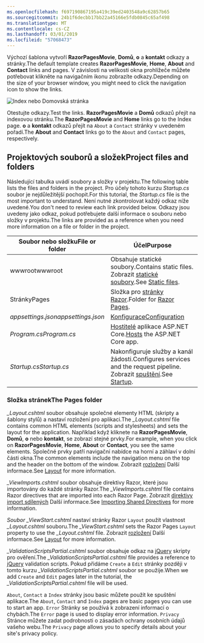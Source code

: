 ```yaml
---
ms.openlocfilehash: f697190867195a419c39ed2403548a9c62857b65
ms.sourcegitcommit: 24b1f6decbb17bb22a45166e5fdb0845c65af498
ms.translationtype: MT
ms.contentlocale: cs-CZ
ms.lasthandoff: 03/01/2019
ms.locfileid: "57068473"
---
```

<span data-ttu-id="c2ada-101">Výchozí šablona vytvoří **RazorPagesMovie**, **Domů**, **o** a **kontakt** odkazy a stránky.</span><span class="sxs-lookup"><span data-stu-id="c2ada-101">The default template creates **RazorPagesMovie**, **Home**, **About** and **Contact** links and pages.</span></span> <span data-ttu-id="c2ada-102">V závislosti na velikosti okna prohlížeče můžete potřebovat klikněte na navigačním ikonu zobrazíte odkazy.</span><span class="sxs-lookup"><span data-stu-id="c2ada-102">Depending on the size of your browser window, you might need to click the navigation icon to show the links.</span></span>

![Index nebo Domovská stránka](../../tutorials/razor-pages/razor-pages-start/_static/home2.png)

<span data-ttu-id="c2ada-104">Otestujte odkazy.</span><span class="sxs-lookup"><span data-stu-id="c2ada-104">Test the links.</span></span> <span data-ttu-id="c2ada-105">**RazorPagesMovie** a **Domů** odkazů přejít na indexovou stránku.</span><span class="sxs-lookup"><span data-stu-id="c2ada-105">The **RazorPagesMovie** and **Home** links go to the Index page.</span></span> <span data-ttu-id="c2ada-106">**o** a **kontakt** odkazů přejít na `About` a `Contact` stránky v uvedeném pořadí.</span><span class="sxs-lookup"><span data-stu-id="c2ada-106">The **About** and **Contact** links go to the `About` and `Contact` pages, respectively.</span></span>

## <a name="project-files-and-folders"></a><span data-ttu-id="c2ada-107">Projektových souborů a složek</span><span class="sxs-lookup"><span data-stu-id="c2ada-107">Project files and folders</span></span>

<span data-ttu-id="c2ada-108">Následující tabulka uvádí soubory a složky v projektu.</span><span class="sxs-lookup"><span data-stu-id="c2ada-108">The following table lists the files and folders in the project.</span></span> <span data-ttu-id="c2ada-109">Pro účely tohoto kurzu *Startup.cs* soubor je nejdůležitější pochopit.</span><span class="sxs-lookup"><span data-stu-id="c2ada-109">For this tutorial, the *Startup.cs* file is the most important to understand.</span></span> <span data-ttu-id="c2ada-110">Není nutné zkontrolovat každý odkaz níže uvedené.</span><span class="sxs-lookup"><span data-stu-id="c2ada-110">You don't need to review each link provided below.</span></span> <span data-ttu-id="c2ada-111">Odkazy jsou uvedeny jako odkaz, pokud potřebujete další informace o souboru nebo složky v projektu.</span><span class="sxs-lookup"><span data-stu-id="c2ada-111">The links are provided as a reference when you need more information on a file or folder in the project.</span></span>

| <span data-ttu-id="c2ada-112">Soubor nebo složku</span><span class="sxs-lookup"><span data-stu-id="c2ada-112">File or folder</span></span>              | <span data-ttu-id="c2ada-113">Účel</span><span class="sxs-lookup"><span data-stu-id="c2ada-113">Purpose</span></span> |
| ----------------- | ------------ |
| <span data-ttu-id="c2ada-114">wwwroot</span><span class="sxs-lookup"><span data-stu-id="c2ada-114">wwwroot</span></span> | <span data-ttu-id="c2ada-115">Obsahuje statické soubory.</span><span class="sxs-lookup"><span data-stu-id="c2ada-115">Contains static files.</span></span> <span data-ttu-id="c2ada-116">Zobrazit [statické soubory](xref:fundamentals/static-files).</span><span class="sxs-lookup"><span data-stu-id="c2ada-116">See [Static files](xref:fundamentals/static-files).</span></span> |
| <span data-ttu-id="c2ada-117">Stránky</span><span class="sxs-lookup"><span data-stu-id="c2ada-117">Pages</span></span> | <span data-ttu-id="c2ada-118">Složka pro [stránky Razor](xref:razor-pages/index).</span><span class="sxs-lookup"><span data-stu-id="c2ada-118">Folder for [Razor Pages](xref:razor-pages/index).</span></span> |
| <span data-ttu-id="c2ada-119">*appsettings.json*</span><span class="sxs-lookup"><span data-stu-id="c2ada-119">*appsettings.json*</span></span> | [<span data-ttu-id="c2ada-120">Konfigurace</span><span class="sxs-lookup"><span data-stu-id="c2ada-120">Configuration</span></span>](xref:fundamentals/configuration/index) |
| <span data-ttu-id="c2ada-121">*Program.cs*</span><span class="sxs-lookup"><span data-stu-id="c2ada-121">*Program.cs*</span></span> | <span data-ttu-id="c2ada-122">[Hostitelé](xref:fundamentals/index#host) aplikace ASP.NET Core.</span><span class="sxs-lookup"><span data-stu-id="c2ada-122">[Hosts](xref:fundamentals/index#host) the ASP.NET Core app.</span></span>|
| <span data-ttu-id="c2ada-123">*Startup.cs*</span><span class="sxs-lookup"><span data-stu-id="c2ada-123">*Startup.cs*</span></span> | <span data-ttu-id="c2ada-124">Nakonfiguruje služby a kanál žádosti.</span><span class="sxs-lookup"><span data-stu-id="c2ada-124">Configures services and the request pipeline.</span></span> <span data-ttu-id="c2ada-125">Zobrazit [spuštění](xref:fundamentals/startup).</span><span class="sxs-lookup"><span data-stu-id="c2ada-125">See [Startup](xref:fundamentals/startup).</span></span>|

### <a name="the-pages-folder"></a><span data-ttu-id="c2ada-126">Složka stránek</span><span class="sxs-lookup"><span data-stu-id="c2ada-126">The Pages folder</span></span>

<span data-ttu-id="c2ada-127">*_Layout.cshtml* soubor obsahuje společné elementy HTML (skripty a šablony stylů) a nastaví rozložení pro aplikaci.</span><span class="sxs-lookup"><span data-stu-id="c2ada-127">The *_Layout.cshtml* file contains common HTML elements (scripts and stylesheets) and sets the layout for the application.</span></span> <span data-ttu-id="c2ada-128">Například když kliknete na **RazorPagesMovie**, **Domů**, **o** nebo **kontakt**, se zobrazí stejné prvky.</span><span class="sxs-lookup"><span data-stu-id="c2ada-128">For example, when you click on **RazorPagesMovie**, **Home**, **About** or **Contact**, you see the same elements.</span></span> <span data-ttu-id="c2ada-129">Společné prvky patří navigační nabídce na horní a záhlaví v dolní části okna.</span><span class="sxs-lookup"><span data-stu-id="c2ada-129">The common elements include the navigation menu on the top and the header on the bottom of the window.</span></span> <span data-ttu-id="c2ada-130">Zobrazit [rozložení](xref:mvc/views/layout) Další informace.</span><span class="sxs-lookup"><span data-stu-id="c2ada-130">See [Layout](xref:mvc/views/layout) for more information.</span></span>

<span data-ttu-id="c2ada-131">*_ViewImports.cshtml* soubor obsahuje direktivy Razor, které jsou importovány do každé stránky Razor.</span><span class="sxs-lookup"><span data-stu-id="c2ada-131">The *_ViewImports.cshtml* file contains Razor directives that are imported into each Razor Page.</span></span> <span data-ttu-id="c2ada-132">Zobrazit [direktivy import sdílených](xref:mvc/views/layout#importing-shared-directives) Další informace.</span><span class="sxs-lookup"><span data-stu-id="c2ada-132">See [Importing Shared Directives](xref:mvc/views/layout#importing-shared-directives) for more information.</span></span>

<span data-ttu-id="c2ada-133">*Soubor _ViewStart.cshtml* nastaví stránky Razor `Layout` použít vlastnost *_Layout.cshtml* souboru.</span><span class="sxs-lookup"><span data-stu-id="c2ada-133">The *_ViewStart.cshtml* sets the Razor Pages `Layout` property to use the *_Layout.cshtml* file.</span></span> <span data-ttu-id="c2ada-134">Zobrazit [rozložení](xref:mvc/views/layout) Další informace.</span><span class="sxs-lookup"><span data-stu-id="c2ada-134">See [Layout](xref:mvc/views/layout) for more information.</span></span>

<span data-ttu-id="c2ada-135">*_ValidationScriptsPartial.cshtml* soubor obsahuje odkaz na [jQuery](https://jquery.com/) skripty pro ověření.</span><span class="sxs-lookup"><span data-stu-id="c2ada-135">The *_ValidationScriptsPartial.cshtml* file provides a reference to [jQuery](https://jquery.com/) validation scripts.</span></span> <span data-ttu-id="c2ada-136">Pokud přidáme `Create` a `Edit` stránky později v tomto kurzu *_ValidationScriptsPartial.cshtml* soubor se použije.</span><span class="sxs-lookup"><span data-stu-id="c2ada-136">When we add `Create` and `Edit` pages later in the tutorial, the *_ValidationScriptsPartial.cshtml* file will be used.</span></span>

<span data-ttu-id="c2ada-137">`About`, `Contact` a `Index` stránky jsou basic můžete použít ke spuštění aplikace.</span><span class="sxs-lookup"><span data-stu-id="c2ada-137">The `About`, `Contact` and `Index` pages are basic pages you can use to start an app.</span></span> <span data-ttu-id="c2ada-138">`Error` Stránky se používá k zobrazení informací o chybách.</span><span class="sxs-lookup"><span data-stu-id="c2ada-138">The `Error` page is used to display error information.</span></span> <span data-ttu-id="c2ada-139">`Privacy` Stránce můžete zadat podrobnosti o zásadách ochrany osobních údajů vašeho webu.</span><span class="sxs-lookup"><span data-stu-id="c2ada-139">The `Privacy` page allows you to specify details about your site's privacy policy.</span></span>
